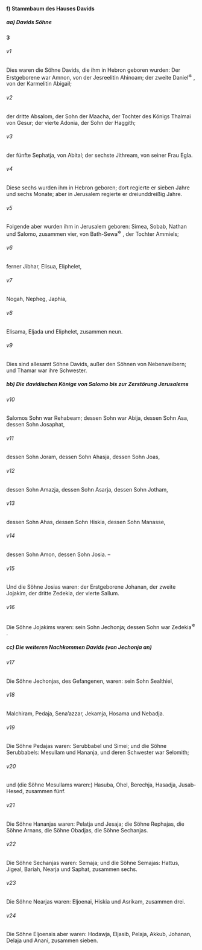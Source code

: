 #### f) Stammbaum des Hauses Davids

##### aa) Davids Söhne

__3__

###### v1
Dies waren die Söhne Davids, die ihm in Hebron geboren wurden: Der Erstgeborene war Amnon, von der Jesreelitin Ahinoam; der zweite Daniel<sup title="vgl. 2.Sam 3,3">&#x2732;</sup>
, von der Karmelitin Abigail;

###### v2
der dritte Absalom, der Sohn der Maacha, der Tochter des Königs Thalmai von Gesur; der vierte Adonia, der Sohn der Haggith;

###### v3
der fünfte Sephatja, von Abital; der sechste Jithream, von seiner Frau Egla.

###### v4
Diese sechs wurden ihm in Hebron geboren; dort regierte er sieben Jahre und sechs Monate; aber in Jerusalem regierte er dreiunddreißig Jahre.

###### v5
Folgende aber wurden ihm in Jerusalem geboren: Simea, Sobab, Nathan und Salomo, zusammen vier, von Bath-Sewa<sup title="= Bathseba">&#x2732;</sup>
, der Tochter Ammiels;

###### v6
ferner Jibhar, Elisua, Eliphelet,

###### v7
Nogah, Nepheg, Japhia,

###### v8
Elisama, Eljada und Eliphelet, zusammen neun.

###### v9
Dies sind allesamt Söhne Davids, außer den Söhnen von Nebenweibern; und Thamar war ihre Schwester.

##### bb) Die davidischen Könige von Salomo bis zur Zerstörung Jerusalems


###### v10
Salomos Sohn war Rehabeam; dessen Sohn war Abija, dessen Sohn Asa, dessen Sohn Josaphat,

###### v11
dessen Sohn Joram, dessen Sohn Ahasja, dessen Sohn Joas,

###### v12
dessen Sohn Amazja, dessen Sohn Asarja, dessen Sohn Jotham,

###### v13
dessen Sohn Ahas, dessen Sohn Hiskia, dessen Sohn Manasse,

###### v14
dessen Sohn Amon, dessen Sohn Josia. –

###### v15
Und die Söhne Josias waren: der Erstgeborene Johanan, der zweite Jojakim, der dritte Zedekia, der vierte Sallum.

###### v16
Die Söhne Jojakims waren: sein Sohn Jechonja; dessen Sohn war Zedekia<sup title="? vgl. V.15">&#x2732;</sup>
.

##### cc) Die weiteren Nachkommen Davids (von Jechonja an)


###### v17
Die Söhne Jechonjas, des Gefangenen, waren: sein Sohn Sealthiel,

###### v18
Malchiram, Pedaja, Sena’azzar, Jekamja, Hosama und Nebadja.

###### v19
Die Söhne Pedajas waren: Serubbabel und Simei; und die Söhne Serubbabels: Mesullam und Hananja, und deren Schwester war Selomith;

###### v20
und (die Söhne Mesullams waren:) Hasuba, Ohel, Berechja, Hasadja, Jusab-Hesed, zusammen fünf.

###### v21
Die Söhne Hananjas waren: Pelatja und Jesaja; die Söhne Rephajas, die Söhne Arnans, die Söhne Obadjas, die Söhne Sechanjas.

###### v22
Die Söhne Sechanjas waren: Semaja; und die Söhne Semajas: Hattus, Jigeal, Bariah, Nearja und Saphat, zusammen sechs.

###### v23
Die Söhne Nearjas waren: Eljoenai, Hiskia und Asrikam, zusammen drei.

###### v24
Die Söhne Eljoenais aber waren: Hodawja, Eljasib, Pelaja, Akkub, Johanan, Delaja und Anani, zusammen sieben.